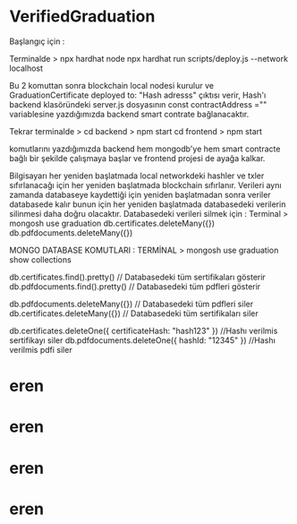 # VerifiedGraduation
Başlangıç için :

Terminalde >
npx hardhat node
npx hardhat run scripts/deploy.js --network localhost


Bu 2 komuttan sonra blockchain local nodesi kurulur ve GraduationCertificate deployed to: "Hash adresss" çıktısı verir, Hash'ı backend klasöründeki server.js dosyasının const contractAddress ="" variablesine yazdığımızda backend smart contrate bağlanacaktır.

Tekrar terminalde >
cd backend     > npm start
cd frontend    > npm start

komutlarını yazdığımızda backend hem mongodb'ye hem smart contracte bağlı bir şekilde çalışmaya başlar ve frontend projesi de ayağa kalkar.


Bilgisayarı her yeniden başlatmada local networkdeki hashler ve txler sıfırlanacağı için her yeniden başlatmada blockchain sıfırlanır.
Verileri aynı zamanda databaseye kaydettiği için yeniden başlatmadan sonra veriler databasede kalır bunun için her yeniden başlatmada databasedeki verilerin silinmesi daha doğru olacaktır.
Databasedeki verileri silmek için :
Terminal >
mongosh
use graduation
db.certificates.deleteMany({})
db.pdfdocuments.deleteMany({})









MONGO DATABASE KOMUTLARI :
TERMİNAL >
mongosh
use graduation
show collections

db.certificates.find().pretty()    // Databasedeki tüm sertifikaları gösterir
db.pdfdocuments.find().pretty()    // Databasedeki tüm pdfleri gösterir

db.pdfdocuments.deleteMany({})  // Databasedeki tüm pdfleri siler
db.certificates.deleteMany({})  // Databasedeki tüm sertifikaları siler


db.certificates.deleteOne({ certificateHash: "hash123" })     //Hashı verilmis sertifikayı siler
db.pdfdocuments.deleteOne({ hashId: "12345" })                //Hashı verilmis pdfi siler

# eren
# eren
# eren
# eren
